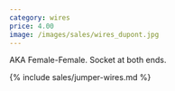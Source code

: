 ```yaml
---
category: wires
price: 4.00
image: /images/sales/wires_dupont.jpg
---
```


AKA Female-Female. Socket at both ends.

{% include sales/jumper-wires.md %}
